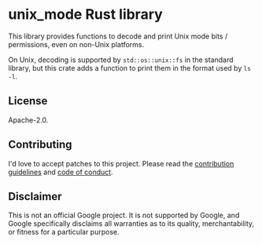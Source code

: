 # unix\_mode Rust library

This library provides functions to decode and print Unix mode bits /
permissions, even on non-Unix platforms.

On Unix, decoding is supported by `std::os::unix::fs` in the standard library,
but this crate adds a function to print them in the format used by `ls -l`.

## License

Apache-2.0.

## Contributing

I'd love to accept patches to this project. Please read the
[contribution guidelines](CONTRIBUTING.md) and
[code of conduct](CODE_OF_CONDUCT.md).

## Disclaimer

This is not an official Google project. It is not supported by Google, and
Google specifically disclaims all warranties as to its quality, merchantability,
or fitness for a particular purpose.
